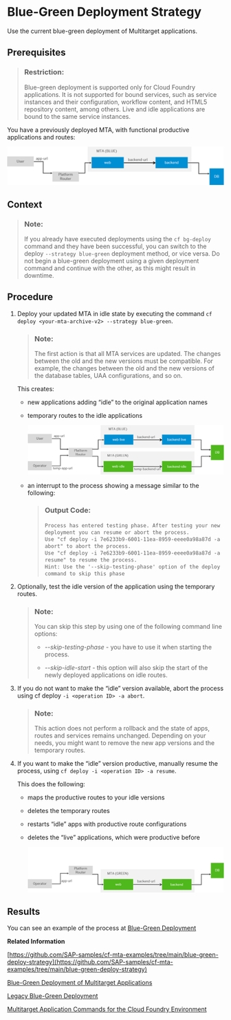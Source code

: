 <!-- loio7c83810c31d842938cbc39c135a2d99f -->

# Blue-Green Deployment Strategy

Use the current blue-green deployment of Multitarget applications.



<a name="loio7c83810c31d842938cbc39c135a2d99f__prereq_ssz_xnt_dlb"/>

## Prerequisites

> ### Restriction:  
> Blue-green deployment is supported only for Cloud Foundry applications. It is not supported for bound services, such as service instances and their configuration, workflow content, and HTML5 repository content, among others. Live and idle applications are bound to the same service instances.

You have a previously deployed MTA, with functional productive applications and routes:

![](images/Blue_Application_Version_of_an_MTA_NEW_8d66427.png)



<a name="loio7c83810c31d842938cbc39c135a2d99f__context_nvv_tfx_rcb"/>

## Context

> ### Note:  
> If you already have executed deployments using the `cf bg-deploy` command and they have been successful, you can switch to the deploy `--strategy blue-green` deployment method, or vice versa. Do not begin a blue-green deployment using a given deployment command and continue with the other, as this might result in downtime.



<a name="loio7c83810c31d842938cbc39c135a2d99f__steps_ryh_k2m_qcb"/>

## Procedure

1.  Deploy your updated MTA in idle state by executing the command `cf deploy <your-mta-archive-v2> --strategy blue-green`.

    > ### Note:  
    > The first action is that all MTA services are updated. The changes between the old and the new versions must be compatible. For example, the changes between the old and the new versions of the database tables, UAA configurations, and so on.

    This creates:

    -   new applications adding “idle” to the original application names
    -   temporary routes to the idle applications

        ![](images/Blue-Green_with_a_Temporatry_Route_NEW_2519972.png)

    -   an interrupt to the process showing a message similar to the following:

        > ### Output Code:  
        > ```
        > Process has entered testing phase. After testing your new deployment you can resume or abort the process.
        > Use "cf deploy -i 7e6233b9-6001-11ea-8959-eeee0a98a87d -a abort" to abort the process.
        > Use "cf deploy -i 7e6233b9-6001-11ea-8959-eeee0a98a87d -a resume" to resume the process.
        > Hint: Use the '--skip-testing-phase' option of the deploy command to skip this phase
        > ```


2.  Optionally, test the idle version of the application using the temporary routes.

    > ### Note:  
    > You can skip this step by using one of the following command line options:
    > 
    > -   *\--skip-testing-phase* - you have to use it when starting the process.
    > 
    > -   *\--skip-idle-start* - this option will also skip the start of the newly deployed applications on idle routes.

3.  If you do not want to make the “idle” version available, abort the process using cf deploy `-i <operation ID> -a abort`.

    > ### Note:  
    > This action does not perform a rollback and the state of apps, routes and services remains unchanged. Depending on your needs, you might want to remove the new app versions and the temporary routes.

4.  If you want to make the “idle” version productive, manually resume the process, using `cf deploy -i <operation ID> -a resume`.

    This does the following:

    -   maps the productive routes to your idle versions
    -   deletes the temporary routes
    -   restarts “idle” apps with productive route configurations
    -   deletes the “live” applications, which were productive before

        ![](images/Green_Application_version_of_an_MTA_NEW_ec69fb7.png)





<a name="loio7c83810c31d842938cbc39c135a2d99f__result_jz4_vwx_xkb"/>

## Results

You can see an example of the process at [Blue-Green Deployment](https://github.com/SAP-samples/cf-mta-examples/tree/main/blue-green-deploy-strategy)

**Related Information**  


[https://github.com/SAP-samples/cf-mta-examples/tree/main/blue-green-deploy-strategy](https://github.com/SAP-samples/cf-mta-examples/tree/main/blue-green-deploy-strategy)

[Blue-Green Deployment of Multitarget Applications](blue-green-deployment-of-multitarget-applications-772ab72.md "Run two identical production environments to employ the blue-green deployment technique.")

[Legacy Blue-Green Deployment](legacy-blue-green-deployment-764308c.md "Use the legacy blue-green deployment strategy of Multitarget applications.")

[Multitarget Application Commands for the Cloud Foundry Environment](../50-administration-and-ops/multitarget-application-commands-for-the-cloud-foundry-environment-65ddb1b.md "A list of additional commands to deploy multitarget applications (MTA) to the Cloud Foundry environment.")

